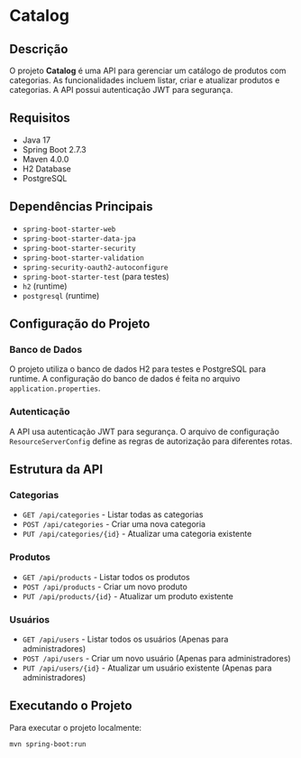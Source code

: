 # Catalog

## Descrição

O projeto **Catalog** é uma API para gerenciar um catálogo de produtos com categorias. As funcionalidades incluem listar, criar e atualizar produtos e categorias. A API possui autenticação JWT para segurança.

## Requisitos

- Java 17
- Spring Boot 2.7.3
- Maven 4.0.0
- H2 Database
- PostgreSQL

## Dependências Principais

- `spring-boot-starter-web`
- `spring-boot-starter-data-jpa`
- `spring-boot-starter-security`
- `spring-boot-starter-validation`
- `spring-security-oauth2-autoconfigure`
- `spring-boot-starter-test` (para testes)
- `h2` (runtime)
- `postgresql` (runtime)

## Configuração do Projeto

### Banco de Dados

O projeto utiliza o banco de dados H2 para testes e PostgreSQL para runtime. A configuração do banco de dados é feita no arquivo `application.properties`.

### Autenticação

A API usa autenticação JWT para segurança. O arquivo de configuração `ResourceServerConfig` define as regras de autorização para diferentes rotas.

## Estrutura da API

### Categorias

- `GET /api/categories` - Listar todas as categorias
- `POST /api/categories` - Criar uma nova categoria
- `PUT /api/categories/{id}` - Atualizar uma categoria existente

### Produtos

- `GET /api/products` - Listar todos os produtos
- `POST /api/products` - Criar um novo produto
- `PUT /api/products/{id}` - Atualizar um produto existente

### Usuários

- `GET /api/users` - Listar todos os usuários (Apenas para administradores)
- `POST /api/users` - Criar um novo usuário (Apenas para administradores)
- `PUT /api/users/{id}` - Atualizar um usuário existente (Apenas para administradores)

## Executando o Projeto

Para executar o projeto localmente:

```bash
mvn spring-boot:run
